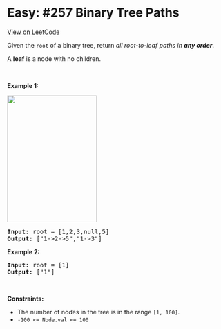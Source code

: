 
Easy: #257 Binary Tree Paths
=======================
[View on LeetCode](https://leetcode.com/problems/binary-tree-paths/)
</hr>
<p>Given the <code>root</code> of a binary tree, return <em>all root-to-leaf paths in <strong>any order</strong></em>.</p>

<p>A <strong>leaf</strong> is a node with no children.</p>

<p>&nbsp;</p>
<p><strong class="example">Example 1:</strong></p>
<img alt="" src="https://assets.leetcode.com/uploads/2021/03/12/paths-tree.jpg" style="width: 207px; height: 293px;" />
<pre>
<strong>Input:</strong> root = [1,2,3,null,5]
<strong>Output:</strong> [&quot;1-&gt;2-&gt;5&quot;,&quot;1-&gt;3&quot;]
</pre>

<p><strong class="example">Example 2:</strong></p>

<pre>
<strong>Input:</strong> root = [1]
<strong>Output:</strong> [&quot;1&quot;]
</pre>

<p>&nbsp;</p>
<p><strong>Constraints:</strong></p>

<ul>
	<li>The number of nodes in the tree is in the range <code>[1, 100]</code>.</li>
	<li><code>-100 &lt;= Node.val &lt;= 100</code></li>
</ul>

